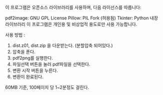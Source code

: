 이 프로그램은 오픈소스 라이브러리를 사용하며, 다음 라이선스를 따릅니다:

pdf2image: GNU GPL License
Pillow: PIL Fork (허용됨)
Tkinter: Python 내장 라이브러리
이 프로그램은 개인용 및 비상업적 용도로만 사용 가능합니다.


사용 방법 : 
1. dist.z01, dist.zip 을 다운받는다. (분할압축 되어있다.)
2. 압축을 푼다.
3. pdf2png를 실행한다.
4. 파일선택 버튼을 눌러 pdf파일을 선택한다.
5. 변환 시작 버튼을 누른다.
6. 변환이 완료된다.


60MB 기준, 100페이지 당 1~2분정도 걸린다.
